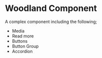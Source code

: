 # Woodland Component

A complex component including the following;

* Media
* Read more
* Buttons
* Button Group
* Accordion
